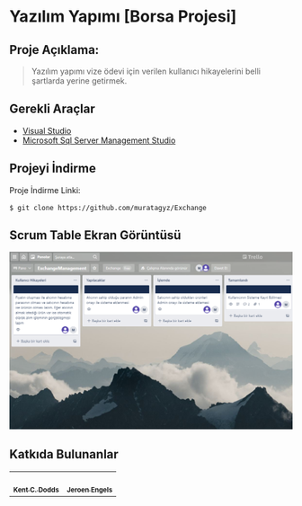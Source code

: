 <h1>Yazılım Yapımı [Borsa Projesi] </h1>

## Proje Açıklama:
> Yazılım yapımı vize ödevi için verilen kullanıcı hikayelerini belli şartlarda yerine getirmek.

## Gerekli Araçlar

<ul>
  <li><a href="https://visualstudio.microsoft.com/tr/downloads/">Visual Studio</a></li>
  <li><a href="https://www.microsoft.com/tr-tr/sql-server/sql-server-downloads">Microsoft Sql Server Management Studio</a></li>
</ul>

## Projeyi İndirme
Proje İndirme Linki:
```
$ git clone https://github.com/muratagyz/Exchange
```
## Scrum Table Ekran Görüntüsü
![Image of Yaktocat](https://github.com/muratagyz/Exchange/blob/main/ScrumTable/exchange1.PNG)

## Katkıda Bulunanlar
<table>
  <tr>
    <td align="center"><a href="https://kentcdodds.com"><img src="https://avatars.githubusercontent.com/u/1500684?v=3?s=100" width="100px;" alt=""/><br /><sub><b>Kent C. Dodds</b></sub></a></td>
    <td align="center"><a href="https://github.com/jfmengels"><img src="https://avatars.githubusercontent.com/u/3869412?v=3?s=100" width="100px;" alt=""/><br /><sub><b>Jeroen Engels</b></sub></a</td>
  </tr>
  </table>
